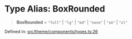# Type Alias: BoxRounded

> **BoxRounded** = `"full"` \| `"lg"` \| `"md"` \| `"none"` \| `"sm"` \| `"xl"`

Defined in: [src/theme/components/types.ts:26](https://github.com/Nick2bad4u/Uptime-Watcher/blob/main/src/theme/components/types.ts#L26)
